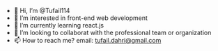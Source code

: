 - 👋 Hi, I’m @Tufail114
- 👀 I’m interested in front-end web development
- 🌱 I’m currently learning react.js
- 💞️ I’m looking to collaborat with the professional team or organization
- 📫 How to reach me? email: tufail.dahri@gmail.com

<!---
Tufail114/Tufail114 is a ✨ special ✨ repository because its `README.md` (this file) appears on your GitHub profile.
You can click the Preview link to take a look at your changes.
--->

